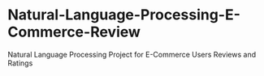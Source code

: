 # Natural-Language-Processing-E-Commerce-Review
Natural Language Processing Project for E-Commerce Users Reviews and Ratings
